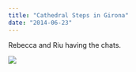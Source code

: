 ```yaml
---
title: "Cathedral Steps in Girona"
date: "2014-06-23"
---
```


Rebecca and Riu having the chats.

![](https://64.media.tumblr.com/ac8d36f09db9d465a6d5ea06ecf9ae1f/tumblr_inline_p7vv2xx8e01qlj3bd_540.jpg)
